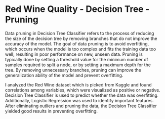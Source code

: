 # Red Wine Quality - Decision Tree - Pruning

Data pruning in Decision Tree Classifier refers to the process of reducing the size of the decision tree by removing branches that do not improve the accuracy of the model. The goal of data pruning is to avoid overfitting, which occurs when the model is too complex and fits the training data too well, resulting in poor performance on new, unseen data. Pruning is typically done by setting a threshold value for the minimum number of samples required to split a node, or by setting a maximum depth for the tree. By removing unnecessary branches, pruning can improve the generalization ability of the model and prevent overfitting.

I analyzed the Red Wine dataset which is picked from Kaggle and found correlations among variables, which were visualized as positive or negative. Decision Tree Classifier is used to predict whether the data was overfitting. Additionally, Logistic Regression was used to identify important features. After eliminating outliers and pruning the data, the Decision Tree Classifier yielded good results in preventing overfitting.
